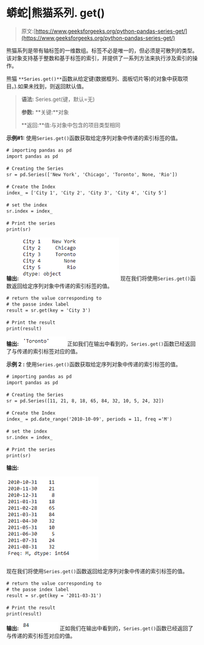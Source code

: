 # 蟒蛇|熊猫系列. get()

> 原文:[https://www.geeksforgeeks.org/python-pandas-series-get/](https://www.geeksforgeeks.org/python-pandas-series-get/)

熊猫系列是带有轴标签的一维数组。标签不必是唯一的，但必须是可散列的类型。该对象支持基于整数和基于标签的索引，并提供了一系列方法来执行涉及索引的操作。

熊猫 `**Series.get()**`函数从给定键(数据框列、面板切片等)的对象中获取项目。).如果未找到，则返回默认值。

> **语法:** Series.get(键，默认=无)
> 
> **参数:**
> **关键:**对象
> 
> **返回:**值:与对象中包含的项目类型相同

**示例#1:** 使用`Series.get()`函数获取给定序列对象中传递的索引标签的值。

```
# importing pandas as pd
import pandas as pd

# Creating the Series
sr = pd.Series(['New York', 'Chicago', 'Toronto', None, 'Rio'])

# Create the Index
index_ = ['City 1', 'City 2', 'City 3', 'City 4', 'City 5'] 

# set the index
sr.index = index_

# Print the series
print(sr)
```

**输出:**
![](img/6a30eac27fdf7531f13988ddcf13d3f4.png)
现在我们将使用`Series.get()`函数返回给定序列对象中传递的索引标签的值。

```
# return the value corresponding to
# the passe index label
result = sr.get(key = 'City 3')

# Print the result
print(result)
```

**输出:**
![](img/4c5bc39ce039955a13494c3e63ecd83f.png)
正如我们在输出中看到的，`Series.get()`函数已经返回了与传递的索引标签对应的值。

**示例 2 :** 使用`Series.get()`函数获取给定序列对象中传递的索引标签的值。

```
# importing pandas as pd
import pandas as pd

# Creating the Series
sr = pd.Series([11, 21, 8, 18, 65, 84, 32, 10, 5, 24, 32])

# Create the Index
index_ = pd.date_range('2010-10-09', periods = 11, freq ='M')

# set the index
sr.index = index_

# Print the series
print(sr)
```

**输出:**

![](img/229bdc336ad3db176b98acf5dad7297f.png)

现在我们将使用`Series.get()`函数返回给定序列对象中传递的索引标签的值。

```
# return the value corresponding to
# the passe index label
result = sr.get(key = '2011-03-31')

# Print the result
print(result)
```

**输出:**
![](img/cec69cc6c78d047a4dac5f189fc0799e.png)
正如我们在输出中看到的，`Series.get()`函数已经返回了与传递的索引标签对应的值。